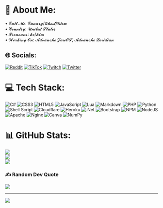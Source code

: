 # 💫 About Me:
• 𝓒𝓪𝓵𝓵 𝓜𝓮: 𝓒𝓪𝓷𝓪𝓻𝔂/𝓖𝓱𝓸𝓼𝓽/𝓖𝓵𝓸𝔀<br>•  𝓒𝓸𝓾𝓷𝓽𝓻𝔂: 𝓤𝓷𝓲𝓽𝓮𝓭 𝓢𝓽𝓪𝓽𝓮𝓼<br>• 𝓟𝓻𝓸𝓷𝓸𝓾𝓷𝓼: 𝓱𝓮/𝓱𝓲𝓶<br>• 𝓦𝓸𝓻𝓴𝓲𝓷𝓰 𝓞𝓷: 𝓐𝓭𝓿𝓪𝓷𝓬𝓱𝓮 𝓩𝓮𝓻𝓸𝓞𝓢, 𝓐𝓭𝓿𝓪𝓷𝓬𝓱𝓮 𝓛𝓮𝓻𝓲𝓭𝓲𝓪𝓷


## 🌐 Socials:
[![Reddit](https://img.shields.io/badge/Reddit-%23FF4500.svg?logo=Reddit&logoColor=white)](https://reddit.com/user/CanaryZen) [![TikTok](https://img.shields.io/badge/TikTok-%23000000.svg?logo=TikTok&logoColor=white)](https://tiktok.com/@CanaryZen) [![Twitch](https://img.shields.io/badge/Twitch-%239146FF.svg?logo=Twitch&logoColor=white)](https://twitch.tv/CanaryZen) [![Twitter](https://img.shields.io/badge/Twitter-%231DA1F2.svg?logo=Twitter&logoColor=white)](https://twitter.com/CanaryZen) 

# 💻 Tech Stack:
![C#](https://img.shields.io/badge/c%23-%23239120.svg?style=for-the-badge&logo=c-sharp&logoColor=white) ![CSS3](https://img.shields.io/badge/css3-%231572B6.svg?style=for-the-badge&logo=css3&logoColor=white) ![HTML5](https://img.shields.io/badge/html5-%23E34F26.svg?style=for-the-badge&logo=html5&logoColor=white) ![JavaScript](https://img.shields.io/badge/javascript-%23323330.svg?style=for-the-badge&logo=javascript&logoColor=%23F7DF1E) ![Lua](https://img.shields.io/badge/lua-%232C2D72.svg?style=for-the-badge&logo=lua&logoColor=white) ![Markdown](https://img.shields.io/badge/markdown-%23000000.svg?style=for-the-badge&logo=markdown&logoColor=white) ![PHP](https://img.shields.io/badge/php-%23777BB4.svg?style=for-the-badge&logo=php&logoColor=white) ![Python](https://img.shields.io/badge/python-3670A0?style=for-the-badge&logo=python&logoColor=ffdd54) ![Shell Script](https://img.shields.io/badge/shell_script-%23121011.svg?style=for-the-badge&logo=gnu-bash&logoColor=white) ![Cloudflare](https://img.shields.io/badge/Cloudflare-F38020?style=for-the-badge&logo=Cloudflare&logoColor=white) ![Heroku](https://img.shields.io/badge/heroku-%23430098.svg?style=for-the-badge&logo=heroku&logoColor=white) ![.Net](https://img.shields.io/badge/.NET-5C2D91?style=for-the-badge&logo=.net&logoColor=white) ![Bootstrap](https://img.shields.io/badge/bootstrap-%23563D7C.svg?style=for-the-badge&logo=bootstrap&logoColor=white) ![NPM](https://img.shields.io/badge/NPM-%23000000.svg?style=for-the-badge&logo=npm&logoColor=white) ![NodeJS](https://img.shields.io/badge/node.js-6DA55F?style=for-the-badge&logo=node.js&logoColor=white) ![Apache](https://img.shields.io/badge/apache-%23D42029.svg?style=for-the-badge&logo=apache&logoColor=white) ![Nginx](https://img.shields.io/badge/nginx-%23009639.svg?style=for-the-badge&logo=nginx&logoColor=white) ![Canva](https://img.shields.io/badge/Canva-%2300C4CC.svg?style=for-the-badge&logo=Canva&logoColor=white) ![NumPy](https://img.shields.io/badge/numpy-%23013243.svg?style=for-the-badge&logo=numpy&logoColor=white)
# 📊 GitHub Stats:
![](https://github-readme-stats.vercel.app/api?username=glowberri&theme=blueberry&hide_border=false&include_all_commits=true&count_private=false)<br/>
![](https://github-readme-streak-stats.herokuapp.com/?user=glowberri&theme=blueberry&hide_border=false)<br/>
![](https://github-readme-stats.vercel.app/api/top-langs/?username=glowberri&theme=blueberry&hide_border=false&include_all_commits=true&count_private=false&layout=compact)

### ✍️ Random Dev Quote
![](https://quotes-github-readme.vercel.app/api?type=horizontal&theme=tokyonight)

---
[![](https://visitcount.itsvg.in/api?id=glowberri&icon=6&color=1)](https://visitcount.itsvg.in)
